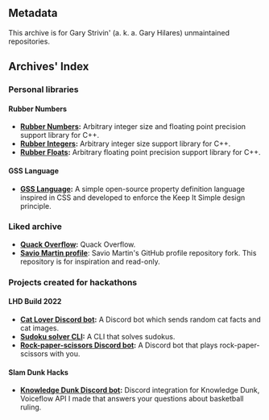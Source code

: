## Metadata
This archive is for Gary Strivin' (a. k. a. Gary Hilares) unmaintained repositories.

## Archives' Index
### Personal libraries
#### Rubber Numbers
- **[Rubber Numbers](https://github.com/GaryStrivingArchive/Rubber-Numbers):** Arbitrary integer size and floating point precision support library for C++.
- **[Rubber Integers](https://github.com/GaryStrivingArchive/Rubber-Integers):** Arbitrary integer size support library for C++.
- **[Rubber Floats](https://github.com/GaryStrivingArchive/Rubber-Floats):** Arbitrary floating point precision support library for C++.
#### GSS Language
- **[GSS Language](https://github.com/GaryStrivingArchive/GSS-Language):** A simple open-source property definition language inspired in CSS and developed to enforce the Keep It Simple design principle. 
### Liked archive
- **[Quack Overflow](https://github.com/GaryStrivingArchive/quackoverflow):** Quack Overflow.
- **[Savio Martin profile](https://github.com/GaryStrivingArchive/saviomartin-profile)**: Savio Martin's GitHub profile repository fork. This repository is for inspiration and read-only.
### Projects created for hackathons
#### LHD Build 2022
- **[Cat Lover Discord bot](https://github.com/GaryStrivingArchive/lhdbuild2022-cat-lover-discord-bot):** A Discord bot which sends random cat facts and cat images.
- **[Sudoku solver CLI](https://github.com/GaryStrivingArchive/lhdbuild2022-sudoku-solver-cli):** A CLI that solves sudokus.
- **[Rock-paper-scissors Discord bot](https://github.com/GaryStrivingArchive/lhdbuild2022-rock-paper-scissors-discord-bot):** A Discord bot that plays rock-paper-scissors with you.
#### Slam Dunk Hacks
- **[Knowledge Dunk Discord bot](https://github.com/GaryStrivingArchive/Knowledge-Dunk-Discord-Bot):** Discord integration for Knowledge Dunk, Voiceflow API I made that answers your questions about basketball ruling.
